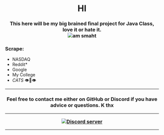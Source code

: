 </a>
<h1 align="center">HI</h1>
<h3 align="center">This here will be my big brained final project for Java Class, love it or hate it.</br>
<img src="https://raw.githubusercontent.com/im-zach/im-zach/main/4275_pepe_5head.png" alt="am smaht" class="center"/> </h3>


### Scrape:
* NASDAQ
* Reddit*
* Google
* My College
* *CATS* 👁👄👁
---

<h3 align="center">Feel free to contact me either on GitHub or Discord if you have advice or questions. K thx</br>

---
<p align = "center">
    <a href="https://discord.gg/m6RPFpzDuD"><img align="center" src="https://raw.githubusercontent.com/im-zach/im-zach/main/Discord-Logo-Color.png" alt="Discord server" /></a>
</p>

---
